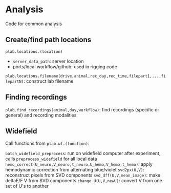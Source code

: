 # Analysis
Code for common analysis

## Create/find path locations
`plab.locations.(location)`
- `server_data_path`: server location
- ports/local workflow/github: used in rigging code

`plab.locations.filename(drive,animal,rec_day,rec_time,filepart1,...,filepartN)`: construct lab filename

## Finding recordings
`plab.find_recordings(animal,day,workflow)`: find recordings (specific or general) and recording modalities

## Widefield 
Call functions from `plab.wf.(function)`:

`batch_widefield_preprocess`: run on widefield computer after experiment, calls `preprocess_widefield` for all local data
`hemo_correct(U_neuro,V_neuro,t_neuro,U_hemo,V_hemo,t_hemo)`: apply hemodynamic correction from alternating blue/violet
`svd2px(U,V)`: reconstruct pixels from SVD components
`svd_dff(U,V,mean_image)`: make deltaF/F V from SVD components
`change_U(U,V,newU)`: convert V from one set of U's to another
